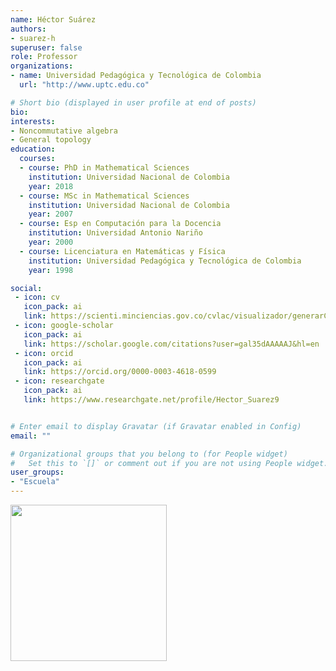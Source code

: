 ```yaml
---
name: Héctor Suárez
authors:
- suarez-h
superuser: false
role: Professor
organizations:
- name: Universidad Pedagógica y Tecnológica de Colombia
  url: "http://www.uptc.edu.co"

# Short bio (displayed in user profile at end of posts)
bio: 
interests:
- Noncommutative algebra
- General topology
education:
  courses:
  - course: PhD in Mathematical Sciences
    institution: Universidad Nacional de Colombia
    year: 2018
  - course: MSc in Mathematical Sciences
    institution: Universidad Nacional de Colombia
    year: 2007
  - course: Esp en Computación para la Docencia
    institution: Universidad Antonio Nariño
    year: 2000    
  - course: Licenciatura en Matemáticas y Física
    institution: Universidad Pedagógica y Tecnológica de Colombia
    year: 1998

social:
 - icon: cv
   icon_pack: ai
   link: https://scienti.minciencias.gov.co/cvlac/visualizador/generarCurriculoCv.do?cod_rh=0000749737
 - icon: google-scholar
   icon_pack: ai
   link: https://scholar.google.com/citations?user=gal35dAAAAAJ&hl=en
 - icon: orcid
   icon_pack: ai
   link: https://orcid.org/0000-0003-4618-0599   
 - icon: researchgate
   icon_pack: ai
   link: https://www.researchgate.net/profile/Hector_Suarez9


# Enter email to display Gravatar (if Gravatar enabled in Config)
email: ""

# Organizational groups that you belong to (for People widget)
#   Set this to `[]` or comment out if you are not using People widget.
user_groups:
- "Escuela"
---
```


<img src="https://matematicas.netlify.com/img/gs/suarez-h.png"  width="250"></a>
